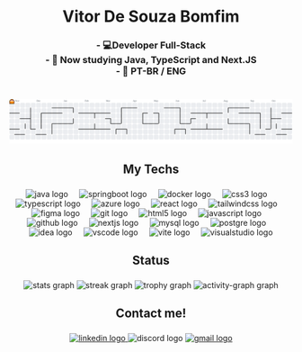<h1 align="center">Vitor De Souza Bomfim</h1>

###

<h3 align="center">- 💻Developer Full-Stack<br>- 🌱 Now studying Java, TypeScript and Next.JS<br>- 📖 PT-BR / ENG</h3>

###

<br clear="both">

<picture>
  <source media="(prefers-color-scheme: dark)" srcset="https://raw.githubusercontent.com/nicolasfr-dev/nicolasfr-dev/output/pacman-contribution-graph-dark.svg">
  <source media="(prefers-color-scheme: light)" srcset="https://raw.githubusercontent.com/nicolasfr-dev/nicolasfr-dev/output/pacman-contribution-graph.svg">
  <img alt="Pac-Man contribution graph" src="https://raw.githubusercontent.com/nicolasfr-dev/nicolasfr-dev/output/pacman-contribution-graph.svg">
</picture>

###

<h2 align="center">My Techs</h2>

###

<div align="center">
  <img src="https://skillicons.dev/icons?i=java" height="75" alt="java logo"  />
  <img width="12" />
  <img src="https://skillicons.dev/icons?i=spring" height="75" alt="springboot logo"  />
  <img width="12" />
  <img src="https://skillicons.dev/icons?i=docker" height="75" alt="docker logo"  />
  <img width="12" />
  <img src="https://skillicons.dev/icons?i=css" height="75" alt="css3 logo"  />
  <img width="12" />
  <img src="https://skillicons.dev/icons?i=ts" height="75" alt="typescript logo"  />
  <img width="12" />
  <img src="https://skillicons.dev/icons?i=azure" height="75" alt="azure logo"  />
  <img width="12" />
  <img src="https://skillicons.dev/icons?i=react" height="75" alt="react logo"  />
  <img width="12" />
  <img src="https://skillicons.dev/icons?i=tailwind" height="75" alt="tailwindcss logo"  />
  <img width="12" />
  <img src="https://skillicons.dev/icons?i=figma" height="75" alt="figma logo"  />
  <img width="12" />
  <img src="https://skillicons.dev/icons?i=git" height="75" alt="git logo"  />
  <img width="12" />
  <img src="https://skillicons.dev/icons?i=html" height="75" alt="html5 logo"  />
  <img width="12" />
  <img src="https://skillicons.dev/icons?i=js" height="75" alt="javascript logo"  />
  <img width="12" />
  <img src="https://skillicons.dev/icons?i=github" height="75" alt="github logo"  />
  <img width="12" />
  <img src="https://skillicons.dev/icons?i=nextjs" height="75" alt="nextjs logo"  />
  <img width="12" />
  <img src="https://skillicons.dev/icons?i=mysql" height="75" alt="mysql logo"  />
  <img width="12" />
  <img src="https://skillicons.dev/icons?i=postgresql" height="75" alt="postgre logo"  />
  <img width="12" />
   <img src="https://skillicons.dev/icons?i=idea" height="75" alt="idea logo"  />
  <img width="12" />
  <img src="https://skillicons.dev/icons?i=vscode" height="75" alt="vscode logo"  />
  <img width="12" />
  <img src="https://skillicons.dev/icons?i=vite" height="75" alt="vite logo"  />
  <img width="12" />
  <img src="https://skillicons.dev/icons?i=visualstudio" height="75" alt="visualstudio logo"  />
</div>

###

<h2 align="center">Status</h2>

###

<div align="center">
  <img src="https://github-readme-stats.vercel.app/api?username=nicolasfr-dev&hide_title=false&hide_rank=false&show_icons=true&include_all_commits=true&count_private=true&disable_animations=false&theme=tokyonight&locale=en&hide_border=true&order=1" height="150" alt="stats graph"  />
  <img src="https://streak-stats.demolab.com?user=nicolasfr-dev&locale=en&mode=daily&theme=tokyonight&hide_border=true&border_radius=5&date_format=j%20M%5B%20Y%5D&order=3" height="150" alt="streak graph"  />
  <img src="https://github-profile-trophy.vercel.app?username=nicolasfr-dev&theme=tokyonight&column=-1&row=1&margin-w=8&margin-h=8&no-bg=false&no-frame=true&order=4" height="150" alt="trophy graph"  />
  <img src="https://github-readme-activity-graph.vercel.app/graph?username=nicolasfr-dev&radius=16&theme=tokyo-night&area=true&order=5&hide_border=true" height="300" alt="activity-graph graph"  />
</div>

###

<h2 align="center">Contact me!</h2>

###

<div align="center">
  <a href="www.linkedin.com/in/nicolas-freire-dev" target="_blank">
    <img src="https://img.shields.io/static/v1?message=LinkedIn&logo=linkedin&label=&color=0077B5&logoColor=white&labelColor=&style=for-the-badge" height="60" alt="linkedin logo"  />
  </a>
  <img src="https://img.shields.io/static/v1?message=Discord&logo=discord&label=&color=7289DA&logoColor=white&labelColor=&style=for-the-badge" height="60" alt="discord logo"  />
  <a href="nicolasfr.dev@gmail.com" target="_blank">
    <img src="https://img.shields.io/static/v1?message=Gmail&logo=gmail&label=&color=D14836&logoColor=white&labelColor=&style=for-the-badge" height="60" alt="gmail logo"  />
  </a>
</div>

###
